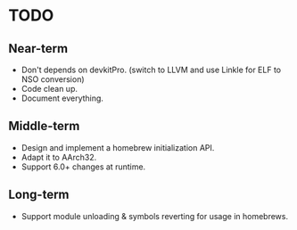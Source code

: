 # TODO

## Near-term
- Don't depends on devkitPro. (switch to LLVM and use Linkle for ELF to NSO conversion)
- Code clean up.
- Document everything.

## Middle-term
- Design and implement a homebrew initialization API.
- Adapt it to AArch32.
- Support 6.0+ changes at runtime.

## Long-term
- Support module unloading & symbols reverting for usage in homebrews.
